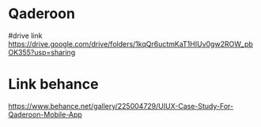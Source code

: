 # Qaderoon
#drive link
https://drive.google.com/drive/folders/1kqQr6uctmKaT1HIUv0gw2ROW_pbOK355?usp=sharing

# Link behance
https://www.behance.net/gallery/225004729/UIUX-Case-Study-For-Qaderoon-Mobile-App
